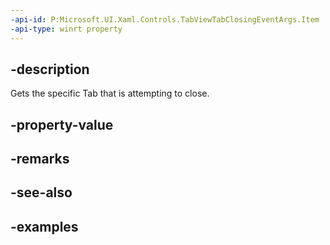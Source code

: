 ```yaml
---
-api-id: P:Microsoft.UI.Xaml.Controls.TabViewTabClosingEventArgs.Item
-api-type: winrt property
---
```


## -description

Gets the specific Tab that is attempting to close. 

## -property-value

## -remarks

## -see-also

## -examples

